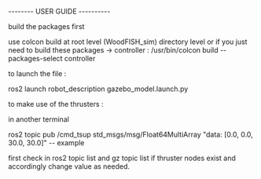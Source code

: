 -------- USER GUIDE ----------

build the packages first 

use colcon build at root level (WoodFISH_sim) directory level
or if you just need to build these packages -> controller : /usr/bin/colcon build --packages-select controller

to launch the file :

ros2 launch robot_description gazebo_model.launch.py

to make use of the thrusters :

in another terminal

ros2 topic pub /cmd_tsup std_msgs/msg/Float64MultiArray "data: [0.0, 0.0, 30.0, 30.0]" -- example

first check in ros2 topic list and gz topic list if thruster nodes exist and accordingly change value as needed.
